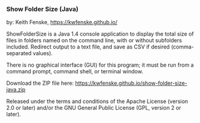 
### Show Folder Size (Java)

by: Keith Fenske, https://kwfenske.github.io/

ShowFolderSize is a Java 1.4 console application to display the total size of
files in folders named on the command line, with or without subfolders
included. Redirect output to a text file, and save as CSV if desired
(comma-separated values).

There is no graphical interface (GUI) for this program; it must be run from a
command prompt, command shell, or terminal window.

Download the ZIP file here: https://kwfenske.github.io/show-folder-size-java.zip

Released under the terms and conditions of the Apache License (version 2.0 or
later) and/or the GNU General Public License (GPL, version 2 or later).
